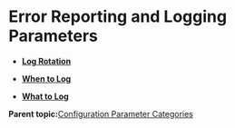 # Error Reporting and Logging Parameters 

-   **[Log Rotation](../topics/g-log-rotation.html)**  

-   **[When to Log](../topics/g-when-to-log.html)**  

-   **[What to Log](../topics/g-what-to-log.html)**  


**Parent topic:**[Configuration Parameter Categories](../topics/g-configuration-parameter-categories.html)

